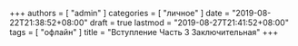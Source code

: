 +++
authors = [ "admin" ]
categories = [ "личное" ]
date = "2019-08-22T21:38:52+08:00"
draft = true
lastmod = "2019-08-27T21:41:52+08:00"
tags = [ "офлайн" ]
title = "Вступление Часть 3 Заключительная"
+++

##
